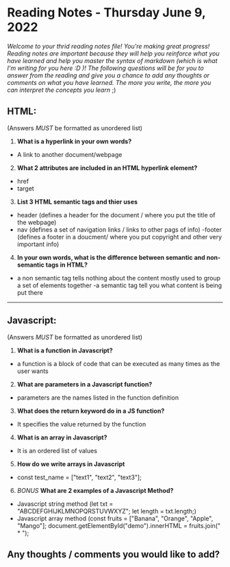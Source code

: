 

# Reading Notes - Thursday June 9, 2022

*Welcome to your thrid reading notes file! You're making great progress! Reading notes are important because they will help you reinforce what you have learned and help you master the syntax of markdown (which is what I'm writing for you here :D )! The following questions will be for you to answer from the reading and give you a chance to add any thoughts or comments on what you have learned. The more you write, the more you can interpret the concepts you learn* ;)


## HTML:
(Answers *MUST* be formatted as unordered list)

1. **What is a hyperlink in your own words?**
- A link to another document/webpage
2. **What 2 attributes are included in an HTML hyperlink element?**
- href
- target
3. **List 3 HTML semantic tags and thier uses**
- header (defines a header for the document / where you put the title of the webpage)
- nav (defines a set of navigation links / links to other pags of info)
-footer (defines a footer in a doucment/ where you put copyright and other very important info)
4. **In your own words, what is the difference between semantic and non-semantic tags in HTML?**
- a non semantic tag tells nothing about the content mostly used to group a set of elements together
-a semantic tag tell you what content is being put there 


--------------------------------


## Javascript:
(Answers *MUST* be formatted as unordered list)

1. **What is a function in Javascript?**
- a function is a block of code that can be executed as many times as the user wants
2. **What are parameters in a Javascript function?**
- parameters are the names listed in the function definition
3. **What does the return keyword do in a JS function?**
- It specifies the value returned by the function
4. **What is an array in Javascript?**
- It is an ordered list of values
5. **How do we write arrays in Javascript**
- const test_name = ["text1", "text2", "text3"];
6. *BONUS* **What are 2 examples of a Javascript Method?**
- Javascript string method (let txt = "ABCDEFGHIJKLMNOPQRSTUVWXYZ";
let length = txt.length;)
- Javascript array method (const fruits = ["Banana", "Orange", "Apple", "Mango"];
document.getElementById("demo").innerHTML = fruits.join(" * ");


## Any thoughts / comments you would like to add?
